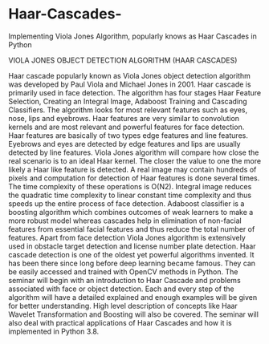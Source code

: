 # Haar-Cascades-
Implementing Viola Jones Algorithm, popularly knows as Haar Cascades in Python

VIOLA JONES OBJECT DETECTION ALGORITHM 
(HAAR CASCADES)

Haar cascade popularly known as Viola Jones object detection algorithm was developed by Paul Viola and Michael Jones in 2001. Haar cascade is primarily used in face detection. The algorithm has four stages Haar Feature Selection, Creating an Integral Image, Adaboost Training and Cascading Classifiers. The algorithm looks for most relevant features such as eyes, nose, lips and eyebrows. 
Haar features are very similar to convolution kernels and are most relevant and powerful features for face detection. Haar features are basically of two types edge features and line features. Eyebrows and eyes are detected by edge features and lips are usually detected by line features. Viola Jones algorithm will compare how close the real scenario is to an ideal Haar kernel. The closer the value to one the more likely a Haar like feature is detected.
A real image may contain hundreds of pixels and computation for detection of Haar features is done several times. The time complexity of these operations is O(N2). Integral image reduces the quadratic time complexity to linear constant time complexity and thus speeds up the entire process of face detection. Adaboost classifier is a boosting algorithm which combines outcomes of weak learners to make a more robust model whereas cascades help in elimination of non-facial features from essential facial features and thus reduce the total number of features.
Apart from face detection Viola Jones algorithm is extensively used in obstacle target detection and license number plate detection. Haar cascade detection is one of the oldest yet powerful algorithms invented. It has been there since long before deep learning became famous. They can be easily accessed and trained with OpenCV methods in Python. 
The seminar will begin with an introduction to Haar Cascade and problems associated with face or object detection. Each and every step of the algorithm will have a detailed explained and enough examples will be given for better understanding. High level description of concepts like Haar Wavelet Transformation and Boosting will also be covered. The seminar will also deal with practical applications of Haar Cascades and how it is implemented in Python 3.8.
